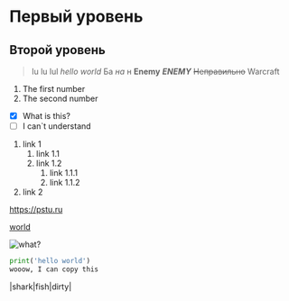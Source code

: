 # Первый уровень
## Второй уровень

> lu lu lul 
*hello world*
Ба *на* н 
**Enemy**
***ENEMY***
~~Неправильно~~
> Warcraft 

1. The first number
2. The second number

- [x] What is this?
- [ ] I can`t understand
1. link 1
    1. link 1.1
    2. link 1.2
        1. link 1.1.1
        2. link 1.1.2
1. link 2

<https://pstu.ru>

[world](https://pstu.ru "world")

![what?](https://cs16.pikabu.ru/s/games_showcase/2025/07/04/17/wfqsjw2q_lg.png "what")

```python
print('hello world')
wooow, I can copy this
```

|shark|fish|dirty|
